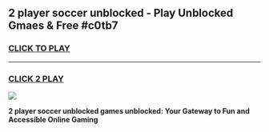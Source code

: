 
## 2 player soccer unblocked - Play Unblocked Gmaes & Free #c0tb7
<h3>
<a href="https://news.freeplayer.one?title=2_player_soccer_unblocked&ref=24F">CLICK TO PLAY</a></h3>
<hr>

<h3>
<a href="https://news.freeplayer.one?title=2_player_soccer_unblocked&ref=24F">CLICK 2 PLAY</a>
  
</h3>

<a href="https://news.freeplayer.one?title=2_player_soccer_unblocked&ref=24F/"><img src="https://clearcache.store/games.png"></a>


**2 player soccer unblocked games unblocked: Your Gateway to Fun and Accessible Online Gaming**
